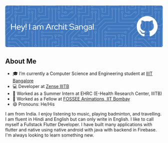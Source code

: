 ![Banner](./banner.png)

## About Me

- 🎓 I’m currently a Computer Science and Engineering student at [IIIT Bangalore](https://www.iiitb.ac.in/)
- 💻 Developer at [Zense IIITB](https://github.com/zense)
- 💼 Worked as a Summer Intern at EHRC (E-Health Research Center, IIITB)
- 💼 Worked as a Fellow at [FOSSEE Animations, IIT Bombay](https://github.com/FOSSEE)
- 😄 Pronouns: He/His

I am from India. I enjoy listening to music, playing badminton, and travelling. I am fluent in Hindi and English but can only write in English. I like to call myself a Fullstack Flutter Developer. I have built many applications with flutter and native using native android with java with backend in Firebase. I'm always looking to learn something new.

